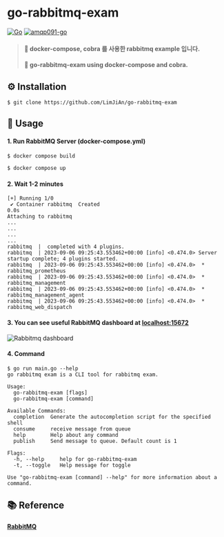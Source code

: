 # go-rabbitmq-exam
[![Go](https://img.shields.io/badge/go-1.21-blue.svg?style=for-the-badge&logo=go&logoColor=white)](https://go.dev/dl/)
[![amqp091-go](https://img.shields.io/badge/amqp091go-0.9.2-orange.svg?style=for-the-badge&logo=go&logoColor=white)](https://github.com/rabbitmq/amqp091-go)

> #### 🎯 docker-compose, cobra 를 사용한 rabbitmq example 입니다.
> #### 🎯 go-rabbitmq-exam using docker-compose and cobra.


## ⚙️ Installation
```shell
$ git clone https://github.com/LimJiAn/go-rabbitmq-exam
```
## 👀 Usage
#### 1. Run RabbitMQ Server (docker-compose.yml)
```bash
$ docker compose build
```
```bash
$ docker compose up
```
#### 2. Wait 1-2 minutes
```console
[+] Running 1/0
 ✔ Container rabbitmq  Created                                                                                                                               0.0s
Attaching to rabbitmq
...
...
...
...
rabbitmq  |  completed with 4 plugins.
rabbitmq  | 2023-09-06 09:25:43.553462+00:00 [info] <0.474.0> Server startup complete; 4 plugins started.
rabbitmq  | 2023-09-06 09:25:43.553462+00:00 [info] <0.474.0>  * rabbitmq_prometheus
rabbitmq  | 2023-09-06 09:25:43.553462+00:00 [info] <0.474.0>  * rabbitmq_management
rabbitmq  | 2023-09-06 09:25:43.553462+00:00 [info] <0.474.0>  * rabbitmq_management_agent
rabbitmq  | 2023-09-06 09:25:43.553462+00:00 [info] <0.474.0>  * rabbitmq_web_dispatch

```
#### 3. You can see useful RabbitMQ dashboard at [localhost:15672](http://localhost:15672)
![Rabbitmq dashboard](https://github.com/LimJiAn/go-rabbitmq-exam/assets/85569173/35ab9269-e1ae-4b52-8749-5ede37e2dae7)

#### 4. Command
```
$ go run main.go --help
go rabbitmq exam is a CLI tool for rabbitmq exam.

Usage:
  go-rabbitmq-exam [flags]
  go-rabbitmq-exam [command]

Available Commands:
  completion  Generate the autocompletion script for the specified shell
  consume     receive message from queue
  help        Help about any command
  publish     Send message to queue. Default count is 1

Flags:
  -h, --help     help for go-rabbitmq-exam
  -t, --toggle   Help message for toggle

Use "go-rabbitmq-exam [command] --help" for more information about a command.
```
## 📚 Reference
#### [RabbitMQ](https://www.rabbitmq.com/)

